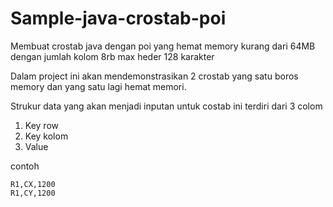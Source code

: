 # Sample-java-crostab-poi

Membuat crostab java dengan poi yang hemat memory kurang dari 64MB dengan jumlah kolom 8rb max heder 128 karakter 

Dalam project ini akan mendemonstrasikan 2 crostab yang satu boros memory dan yang satu lagi hemat memori.


Strukur data yang akan menjadi inputan untuk costab ini terdiri dari 3 colom

1. Key row
2. Key kolom
3. Value

contoh

```text
R1,CX,1200
R1,CY,1200
```


